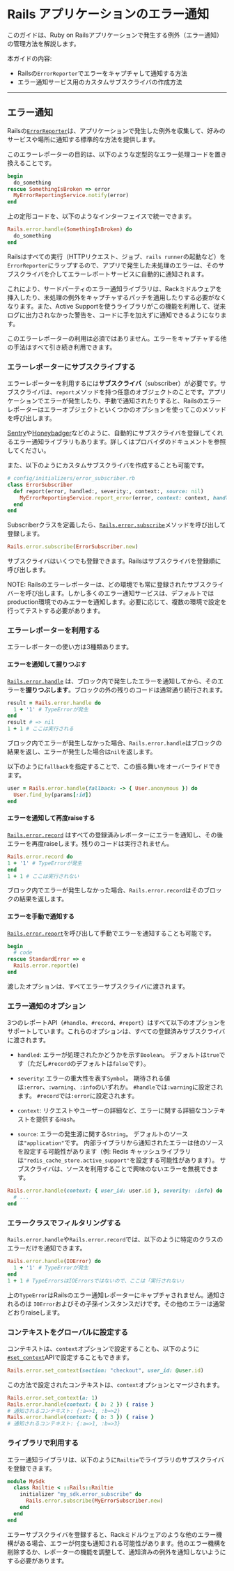 Rails アプリケーションのエラー通知
========================

このガイドは、Ruby on Railsアプリケーションで発生する例外（エラー通知）の管理方法を解説します。

本ガイドの内容:

* Railsの`ErrorReporter`でエラーをキャプチャして通知する方法
* エラー通知サービス用のカスタムサブスクライバの作成方法

--------------------------------------------------------------------------------

エラー通知
------------------------

Railsの[`ErrorReporter`][]は、アプリケーションで発生した例外を収集して、好みのサービスや場所に通知する標準的な方法を提供します。

このエラーレポーターの目的は、以下のような定型的なエラー処理コードを置き換えることです。

```ruby
begin
  do_something
rescue SomethingIsBroken => error
  MyErrorReportingService.notify(error)
end
```

上の定形コードを、以下のようなインターフェイスで統一できます。

```ruby
Rails.error.handle(SomethingIsBroken) do
  do_something
end
```

Railsはすべての実行（HTTPリクエスト、ジョブ、`rails runner`の起動など）を`ErrorReporter`にラップするので、アプリで発生した未処理のエラーは、そのサブスクライバを介してエラーレポートサービスに自動的に通知されます。

これにより、サードパーティのエラー通知ライブラリは、Rackミドルウェアを挿入したり、未処理の例外をキャプチャするパッチを適用したりする必要がなくなります。また、Active Supportを使うライブラリがこの機能を利用して、従来ログに出力されなかった警告を、コードに手を加えずに通知できるようになります。

[`ErrorReporter`]: https://api.rubyonrails.org/classes/ActiveSupport/ErrorReporter.html

このエラーレポーターの利用は必須ではありません。エラーをキャプチャする他の手法はすべて引き続き利用できます。

### エラーレポーターにサブスクライブする

エラーレポーターを利用するには**サブスクライバ**（subscriber）が必要です。サブスクライバは、`report`メソッドを持つ任意のオブジェクトのことです。アプリケーションでエラーが発生したり、手動で通知されたりすると、Railsのエラーレポーターはエラーオブジェクトといくつかのオプションを使ってこのメソッドを呼び出します。

[Sentry][]や[Honeybadger][]などのように、自動的にサブスクライバを登録してくれるエラー通知ライブラリもあります。詳しくはプロバイダのドキュメントを参照してください。

また、以下のようにカスタムサブスクライバを作成することも可能です。

```ruby
# config/initializers/error_subscriber.rb
class ErrorSubscriber
  def report(error, handled:, severity:, context:, source: nil)
    MyErrorReportingService.report_error(error, context: context, handled: handled, level: severity)
  end
end
```

Subscriberクラスを定義したら、[`Rails.error.subscribe`][]メソッドを呼び出して登録します。

```ruby
Rails.error.subscribe(ErrorSubscriber.new)
```

サブスクライバはいくつでも登録できます。Railsはサブスクライバを登録順に呼び出します。

NOTE: Railsのエラーレポーターは、どの環境でも常に登録されたサブスクライバーを呼び出します。しかし多くのエラー通知サービスは、デフォルトではproduction環境でのみエラーを通知します。必要に応じて、複数の環境で設定を行ってテストする必要があります。

[Sentry]: https://github.com/getsentry/sentry-ruby/blob/e18ce4b6dcce2ebd37778c1e96164684a1e9ebfc/sentry-rails/lib/sentry/rails/error_subscriber.rb
[Honeybadger]: https://docs.honeybadger.io/lib/ruby/integration-guides/rails-exception-tracking/
[`Rails.error.subscribe`]: https://api.rubyonrails.org/classes/ActiveSupport/ErrorReporter.html#method-i-subscribe

### エラーレポーターを利用する

エラーレポーターの使い方は3種類あります。

#### エラーを通知して握りつぶす

[`Rails.error.handle`][] は、ブロック内で発生したエラーを通知してから、そのエラーを**握りつぶします**。ブロックの外の残りのコードは通常通り続行されます。

```ruby
result = Rails.error.handle do
  1 + '1' # TypeErrorが発生
end
result # => nil
1 + 1 # ここは実行される
```

ブロック内でエラーが発生しなかった場合、`Rails.error.handle`はブロックの結果を返し、エラーが発生した場合は`nil`を返します。

以下のように`fallback`を指定することで、この振る舞いをオーバーライドできます。

```ruby
user = Rails.error.handle(fallback: -> { User.anonymous }) do
  User.find_by(params[:id])
end
```

[`Rails.error.handle`]: https://api.rubyonrails.org/classes/ActiveSupport/ErrorReporter.html#method-i-handle

#### エラーを通知して再度raiseする

[`Rails.error.record`][] はすべての登録済みレポーターにエラーを通知し、その後エラーを再度raiseします。残りのコードは実行されません。

```ruby
Rails.error.record do
1 + '1' # TypeErrorが発生
end
1 + 1 # ここは実行されない
```

ブロック内でエラーが発生しなかった場合、`Rails.error.record`はそのブロックの結果を返します。

[`Rails.error.record`]: https://api.rubyonrails.org/classes/ActiveSupport/ErrorReporter.html#method-i-record

#### エラーを手動で通知する

[`Rails.error.report`][]を呼び出して手動でエラーを通知することも可能です。

```ruby
begin
  # code
rescue StandardError => e
  Rails.error.report(e)
end
```

渡したオプションは、すべてエラーサブスクライバに渡されます。

[`Rails.error.report`]: https://api.rubyonrails.org/classes/ActiveSupport/ErrorReporter.html#method-i-report

### エラー通知のオプション

3つのレポートAPI（`#handle`、`#record`、`#report`）はすべて以下のオプションをサポートしています。これらのオプションは、すべての登録済みサブスクライバに渡されます。

- `handled`: エラーが処理されたかどうかを示す`Boolean`。
  デフォルトは`true`です（ただし`#record`のデフォルトは`false`です）。

- `severity`: エラーの重大性を表す`Symbol`。
  期待される値は`:error`、`:warning`、`:info`のいずれか。
  `#handle`では`:warning`に設定されます。
  `#record`では`:error`に設定されます。

- `context`: リクエストやユーザーの詳細など、エラーに関する詳細なコンテキストを提供する`Hash`。

- `source`: エラーの発生源に関する`String`。
  デフォルトのソースは`"application"`です。
  内部ライブラリから通知されたエラーは他のソースを設定する可能性があります（例: Redis キャッシュライブラリは`"redis_cache_store.active_support"`を設定する可能性があります）。
  サブスクライバは、ソースを利用することで興味のないエラーを無視できます。

```ruby
Rails.error.handle(context: { user_id: user.id }, severity: :info) do
  # ...
end
```

### エラークラスでフィルタリングする

`Rails.error.handle`や`Rails.error.record`では、以下のように特定のクラスのエラーだけを通知できます。

```ruby
Rails.error.handle(IOError) do
  1 + '1' # TypeErrorが発生
end
1 + 1 # TypeErrorsはIOErrorsではないので、ここは「実行されない」
```

上の`TypeError`はRailsのエラー通知レポーターにキャプチャされません。通知されるのは `IOError`およびその子孫インスタンスだけです。その他のエラーは通常どおりraiseします。

### コンテキストをグローバルに設定する

コンテキストは、`context`オプションで設定することも、以下のように[`#set_context`][]APIで設定することもできます。

```ruby
Rails.error.set_context(section: "checkout", user_id: @user.id)
```

この方法で設定されたコンテキストは、`context`オプションとマージされます。

```ruby
Rails.error.set_context(a: 1)
Rails.error.handle(context: { b: 2 }) { raise }
# 通知されるコンテキスト: {:a=>1, :b=>2}
Rails.error.handle(context: { b: 3 }) { raise }
# 通知されるコンテキスト: {:a=>1, :b=>3}
```

[`#set_context`]: https://api.rubyonrails.org/classes/ActiveSupport/ErrorReporter.html#method-i-set_context

### ライブラリで利用する

エラー通知ライブラリは、以下のように`Railtie`でライブラリのサブスクライバを登録できます。

```ruby
module MySdk
  class Railtie < ::Rails::Railtie
    initializer "my_sdk.error_subscribe" do
      Rails.error.subscribe(MyErrorSubscriber.new)
    end
  end
end
```

エラーサブスクライバを登録すると、Rackミドルウェアのような他のエラー機構がある場合、エラーが何度も通知される可能性があります。他のエラー機構を削除するか、レポーターの機能を調整して、通知済みの例外を通知しないようにする必要があります。
